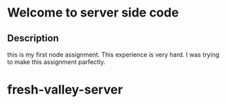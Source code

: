 # Welcome to server side code

## Description
this is my first node assignment. This experience is very hard. I was trying to make this assignment parfectly.

# fresh-valley-server
